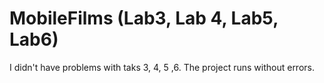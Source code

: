 # MobileFilms (Lab3, Lab 4, Lab5, Lab6)
I didn't have problems with taks 3, 4, 5 ,6.
The project runs without errors.